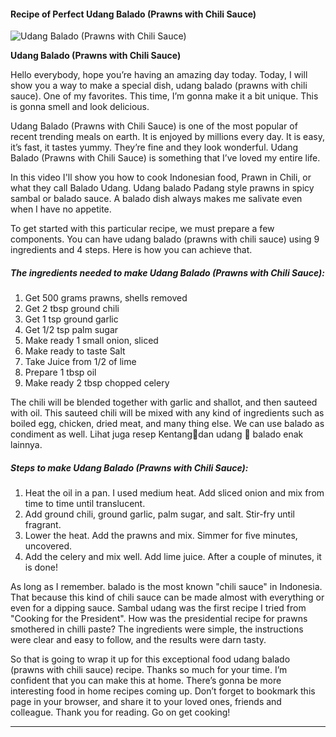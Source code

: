             

#### Recipe of Perfect Udang Balado (Prawns with Chili Sauce)

![Udang Balado (Prawns with Chili Sauce)](https://img-global.cpcdn.com/recipes/5fa5f7f7554c2d27/751x532cq70/udang-balado-prawns-with-chili-sauce-recipe-main-photo.jpg)

**Udang Balado (Prawns with Chili Sauce)**

Hello everybody, hope you’re having an amazing day today. Today, I will show you a way to make a special dish, udang balado (prawns with chili sauce). One of my favorites. This time, I’m gonna make it a bit unique. This is gonna smell and look delicious.

Udang Balado (Prawns with Chili Sauce) is one of the most popular of recent trending meals on earth. It is enjoyed by millions every day. It is easy, it’s fast, it tastes yummy. They’re fine and they look wonderful. Udang Balado (Prawns with Chili Sauce) is something that I’ve loved my entire life.

In this video I'll show you how to cook Indonesian food, Prawn in Chili, or what they call Balado Udang. Udang balado Padang style prawns in spicy sambal or balado sauce. A balado dish always makes me salivate even when I have no appetite.

To get started with this particular recipe, we must prepare a few components. You can have udang balado (prawns with chili sauce) using 9 ingredients and 4 steps. Here is how you can achieve that.

##### The ingredients needed to make Udang Balado (Prawns with Chili Sauce):

1.  Get 500 grams prawns, shells removed
2.  Get 2 tbsp ground chili
3.  Get 1 tsp ground garlic
4.  Get 1/2 tsp palm sugar
5.  Make ready 1 small onion, sliced
6.  Make ready to taste Salt
7.  Take Juice from 1/2 of lime
8.  Prepare 1 tbsp oil
9.  Make ready 2 tbsp chopped celery

The chili will be blended together with garlic and shallot, and then sauteed with oil. This sauteed chili will be mixed with any kind of ingredients such as boiled egg, chicken, dried meat, and many thing else. We can use balado as condiment as well. Lihat juga resep Kentang🥔dan udang 🦐 balado enak lainnya.

##### Steps to make Udang Balado (Prawns with Chili Sauce):

1.  Heat the oil in a pan. I used medium heat. Add sliced onion and mix from time to time until translucent.
2.  Add ground chili, ground garlic, palm sugar, and salt. Stir-fry until fragrant.
3.  Lower the heat. Add the prawns and mix. Simmer for five minutes, uncovered.
4.  Add the celery and mix well. Add lime juice. After a couple of minutes, it is done!

As long as I remember. balado is the most known "chili sauce" in Indonesia. That because this kind of chili sauce can be made almost with everything or even for a dipping sauce. Sambal udang was the first recipe I tried from "Cooking for the President". How was the presidential recipe for prawns smothered in chilli paste? The ingredients were simple, the instructions were clear and easy to follow, and the results were darn tasty.

So that is going to wrap it up for this exceptional food udang balado (prawns with chili sauce) recipe. Thanks so much for your time. I’m confident that you can make this at home. There’s gonna be more interesting food in home recipes coming up. Don’t forget to bookmark this page in your browser, and share it to your loved ones, friends and colleague. Thank you for reading. Go on get cooking!

* * *
